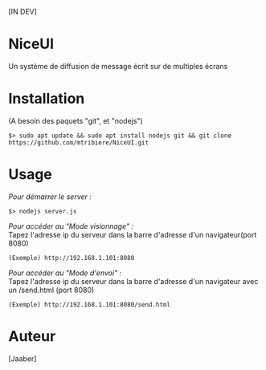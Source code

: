 [IN DEV]<br>
# NiceUI
Un système de diffusion de message écrit sur de multiples écrans

# Installation
(A besoin des paquets "git", et "nodejs")
```
$> sudo apt update && sudo apt install nodejs git && git clone https://github.com/mtribiere/NiceUI.git 
```

# Usage 
<i>Pour démarrer le server : </i>
```
$> nodejs server.js
```
<i>Pour accéder au "Mode visionnage" : </i><br>
Tapez l'adresse ip du serveur dans la barre d'adresse d'un navigateur(port 8080)<br>

```
(Exemple) http://192.168.1.101:8080
```

<i>Pour accéder au "Mode d'envoi" : </i><br>
Tapez l'adresse ip du serveur dans la barre d'adresse d'un navigateur avec un /send.html (port 8080)<br>

```
(Exemple) http://192.168.1.101:8080/send.html
```

# Auteur
[Jaaber]
